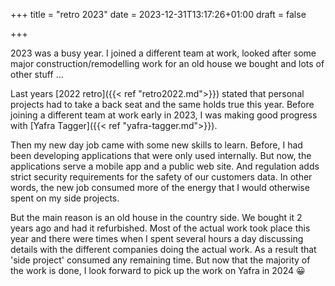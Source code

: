 +++
title = "retro 2023"
date =  2023-12-31T13:17:26+01:00
draft = false

+++

2023 was a busy year. I joined a different team at work, looked after some major construction/remodelling work for an old house we bought and lots of other stuff                                          ...
<!-- more --> 
Last years [2022 retro]({{< ref "retro2022.md">}}) stated that personal projects had to take a back seat and the same holds true this year. Before joining a different team at work early in 2023, I was making good progress with [Yafra Tagger]({{< ref "yafra-tagger.md">}}).

Then my new day job came with some new skills to learn. Before, I had been developing applications that were only used internally. But now, the applications serve a mobile app and a public web site. And regulation adds strict security requirements for the safety of our customers data. In other words, the new job consumed more of the energy that I  would otherwise spent on my side projects.

But the main reason is an old house in the country side. We bought it 2 years ago and had it refurbished. Most of the actual work took place this year and there were times when I spent several hours a day discussing details with the different companies doing the actual work. As a result that 'side project' consumed any remaining time. But now that the majority of the work is done, I look forward to pick up the work on Yafra in 2024 😀
